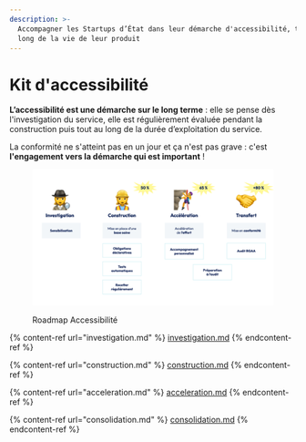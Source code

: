 ```yaml
---
description: >-
  Accompagner les Startups d’État dans leur démarche d'accessibilité, tout au
  long de la vie de leur produit
---
```


# Kit d'accessibilité

**L’accessibilité est une démarche sur le long terme** : elle se pense dès l'investigation du service, elle est régulièrement évaluée pendant la construction puis tout au long de la durée d’exploitation du service.

La conformité ne s'atteint pas en un jour et ça n'est pas grave : c'est **l'engagement vers la démarche qui est important** !

<figure><img src="../../../../.gitbook/assets/image.png" alt="Version visuelle du plan des différentes étapes de mise en accessibilité"><figcaption><p>Roadmap Accessibilité</p></figcaption></figure>

{% content-ref url="investigation.md" %}
[investigation.md](investigation.md)
{% endcontent-ref %}

{% content-ref url="construction.md" %}
[construction.md](construction.md)
{% endcontent-ref %}

{% content-ref url="acceleration.md" %}
[acceleration.md](acceleration.md)
{% endcontent-ref %}

{% content-ref url="consolidation.md" %}
[consolidation.md](consolidation.md)
{% endcontent-ref %}
